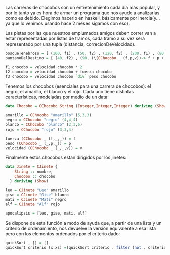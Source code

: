 Las carreras de chocobos son un entretenimiento cada día más popular, y por lo tanto ya es hora de armar un programa que nos ayude a analizarlas como es debido. Elegimos hacerlo en haskell, básicamente por inercia(y... ya que lo venimos usando hace 2 meses sigamos con eso).

Las pistas por las que nuestros emplumados amigos deben correr van a estar representadas por listas de tramos, cada tramo a su vez sera representado por una tupla (distancia, correcionDeVelocidad).

```haskell
bosqueTenebroso = [ (100, f1) , (50, f2) , (120, f2) , (200, f1) , (80, f3) ]
pantanoDelDestino = [ (40, f2) , (90, (\(CChocobo _ (f,p,v))-> f + p + v)) , (120, fuerza) , (20, fuerza) ]

f1 chocobo = velocidad chocobo * 2
f2 chocobo = velocidad chocobo + fuerza chocobo
f3 chocobo = velocidad chocobo `div` peso chocobo
```

Tenemos los chocobos (esenciales para una carrera de chocobos): el negro, el amarillo, el blanco y el rojo. Cada uno tiene distintas características, modeladas por medio de un data:

```haskell
data Chocobo = CChocobo String (Integer,Integer,Integer) deriving (Show)

amarillo = CChocobo "amarillo" (5,3,3)
negro = CChocobo "negro" (4,4,4)
blanco = CChocobo "blanco" (2,3,6)
rojo = CChocobo "rojo" (3,3,4)

fuerza (CChocobo _ (f,_,_)) = f
peso (CChocobo _ (_,p,_)) = p 
velocidad (CChocobo _ (_,_,v)) = v 
```

Finalmente estos chocobos estan dirigidos por los jinetes:

```haskell
data Jinete = CJinete {
    String :: nombre,
    Chocobo :: chocobo
  } deriving (Show)

leo = CJinete "Leo" amarillo
gise = CJinete "Gise" blanco
mati = CJinete "Mati" negro
alf = CJinete "Alf" rojo

apocalipsis = [leo, gise, mati, alf]
```

Se dispone de esta función a modo de ayuda que, a partir de una lista y un criterio de ordenamiento, nos devuelve la versión equivalente a esa lista pero con los elementos ordenados por el criterio dado:

```haskell
quickSort _ [] = []
quickSort criterio (x:xs) =(quickSort criterio . filter (not . criterio x)) xs ++ [x] ++ (quickSort criterio . filter (criterio x)) xs
```
